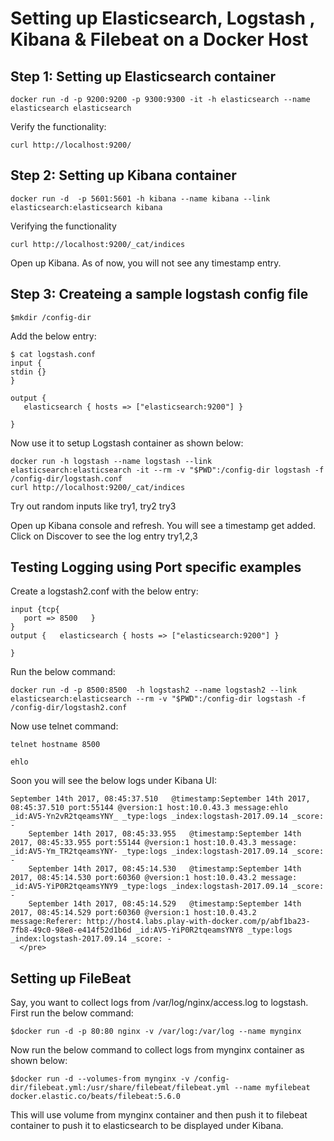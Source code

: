 
# Setting up Elasticsearch, Logstash , Kibana & Filebeat on a Docker Host



## Step 1: Setting up Elasticsearch container

```
docker run -d -p 9200:9200 -p 9300:9300 -it -h elasticsearch --name elasticsearch elasticsearch
```

Verify the functionality:

```
curl http://localhost:9200/
```

## Step 2: Setting up Kibana container

```
docker run -d  -p 5601:5601 -h kibana --name kibana --link elasticsearch:elasticsearch kibana
```

Verifying the functionality

```
curl http://localhost:9200/_cat/indices
```

Open up Kibana. As of now, you will not see any timestamp entry.

## Step 3: Createing a sample logstash config file 


```
$mkdir /config-dir
```
Add the below entry:

```
$ cat logstash.conf
input {
stdin {}
}

output {
   elasticsearch { hosts => ["elasticsearch:9200"] }

}
```

Now use it to setup Logstash container as shown below:

```
docker run -h logstash --name logstash --link elasticsearch:elasticsearch -it --rm -v "$PWD":/config-dir logstash -f /config-dir/logstash.conf
curl http://localhost:9200/_cat/indices
```

Try out random inputs like try1, try2 try3

Open up Kibana console and refresh. You will see a timestamp get added. Click on Discover to see the log entry try1,2,3

## Testing Logging using Port specific examples


Create a logstash2.conf with the below entry:

```
input {tcp{
   port => 8500   }
}
output {   elasticsearch { hosts => ["elasticsearch:9200"] }

}
```

Run the below command:

```
docker run -d -p 8500:8500  -h logstash2 --name logstash2 --link elasticsearch:elasticsearch --rm -v "$PWD":/config-dir logstash -f /config-dir/logstash2.conf
```

Now use telnet command:

```
telnet hostname 8500

ehlo

```

Soon you will see the below logs under Kibana UI:
```
September 14th 2017, 08:45:37.510	@timestamp:September 14th 2017, 08:45:37.510 port:55144 @version:1 host:10.0.43.3 message:ehlo _id:AV5-Yn2vR2tqeamsYNY_ _type:logs _index:logstash-2017.09.14 _score: -
	September 14th 2017, 08:45:33.955	@timestamp:September 14th 2017, 08:45:33.955 port:55144 @version:1 host:10.0.43.3 message: _id:AV5-Ym_TR2tqeamsYNY- _type:logs _index:logstash-2017.09.14 _score: -
	September 14th 2017, 08:45:14.530	@timestamp:September 14th 2017, 08:45:14.530 port:60360 @version:1 host:10.0.43.2 message: _id:AV5-YiP0R2tqeamsYNY9 _type:logs _index:logstash-2017.09.14 _score: -
	September 14th 2017, 08:45:14.529	@timestamp:September 14th 2017, 08:45:14.529 port:60360 @version:1 host:10.0.43.2 message:Referer: http://host4.labs.play-with-docker.com/p/abf1ba23-7fb8-49c0-98e8-e414f52d1b6d _id:AV5-YiP0R2tqeamsYNY8 _type:logs _index:logstash-2017.09.14 _score: -
  </pre>
```

## Setting up FileBeat

Say, you want to collect logs from /var/log/nginx/access.log to logstash.
First run the below command:


```
$docker run -d -p 80:80 nginx -v /var/log:/var/log --name mynginx
```

Now run the below command to collect logs from mynginx container as shown below:

```
$docker run -d --volumes-from mynginx -v /config-dir/filebeat.yml:/usr/share/filebeat/filebeat.yml --name myfilebeat docker.elastic.co/beats/filebeat:5.6.0
```

This will use volume from mynginx container and then push it to filebeat container to push it to elasticsearch to be displayed under Kibana.


